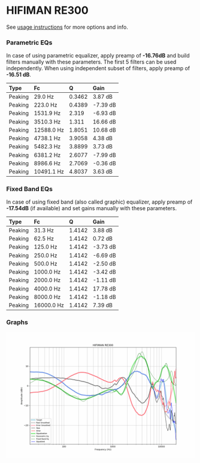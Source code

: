 # HIFIMAN RE300
See [usage instructions](https://github.com/jaakkopasanen/AutoEq#usage) for more options and info.

### Parametric EQs
In case of using parametric equalizer, apply preamp of **-16.76dB** and build filters manually
with these parameters. The first 5 filters can be used independently.
When using independent subset of filters, apply preamp of **-16.51 dB**.

| Type    | Fc         |      Q | Gain     |
|:--------|:-----------|:-------|:---------|
| Peaking | 29.0 Hz    | 0.3462 | 3.87 dB  |
| Peaking | 223.0 Hz   | 0.4389 | -7.39 dB |
| Peaking | 1531.9 Hz  | 2.319  | -6.93 dB |
| Peaking | 3510.3 Hz  | 1.311  | 16.66 dB |
| Peaking | 12588.0 Hz | 1.8051 | 10.68 dB |
| Peaking | 4738.1 Hz  | 3.9058 | 4.38 dB  |
| Peaking | 5482.3 Hz  | 3.8899 | 3.73 dB  |
| Peaking | 6381.2 Hz  | 2.6077 | -7.99 dB |
| Peaking | 8986.6 Hz  | 2.7069 | -0.36 dB |
| Peaking | 10491.1 Hz | 4.8037 | 3.63 dB  |

### Fixed Band EQs
In case of using fixed band (also called graphic) equalizer, apply preamp of **-17.54dB**
(if available) and set gains manually with these parameters.

| Type    | Fc         |      Q | Gain     |
|:--------|:-----------|:-------|:---------|
| Peaking | 31.3 Hz    | 1.4142 | 3.88 dB  |
| Peaking | 62.5 Hz    | 1.4142 | 0.72 dB  |
| Peaking | 125.0 Hz   | 1.4142 | -3.73 dB |
| Peaking | 250.0 Hz   | 1.4142 | -6.69 dB |
| Peaking | 500.0 Hz   | 1.4142 | -2.50 dB |
| Peaking | 1000.0 Hz  | 1.4142 | -3.42 dB |
| Peaking | 2000.0 Hz  | 1.4142 | -1.11 dB |
| Peaking | 4000.0 Hz  | 1.4142 | 17.78 dB |
| Peaking | 8000.0 Hz  | 1.4142 | -1.18 dB |
| Peaking | 16000.0 Hz | 1.4142 | 7.39 dB  |

### Graphs
![](./HIFIMAN%20RE300.png)